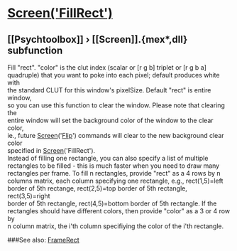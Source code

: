 # [Screen('FillRect')](Screen-FillRect) 
## [[Psychtoolbox]] &#8250; [[Screen]].{mex*,dll} subfunction


Fill "rect". "color" is the clut index (scalar or [r g b] triplet or [r g b a]  
quadruple) that you want to poke into each pixel;  default produces white with  
the standard CLUT for this window's pixelSize. Default "rect" is entire window,  
so you can use this function to clear the window. Please note that clearing the  
entire window will set the background color of the window to the clear color,  
ie., future [Screen](Screen)('[Flip](Flip)') commands will clear to the new background clear color  
specified in [Screen](Screen)('FillRect').  
Instead of filling one rectangle, you can also specify a list of multiple  
rectangles to be filled - this is much faster when you need to draw many  
rectangles per frame. To fill n rectangles, provide "rect" as a 4 rows by n  
columns matrix, each column specifying one rectangle, e.g., rect(1,5)=left  
border of 5th rectange, rect(2,5)=top border of 5th rectangle, rect(3,5)=right  
border of 5th rectangle, rect(4,5)=bottom border of 5th rectangle. If the  
rectangles should have different colors, then provide "color" as a 3 or 4 row by  
n column matrix, the i'th column specifiying the color of the i'th rectangle.   


###See also:
[FrameRect](Screen-FrameRect)
